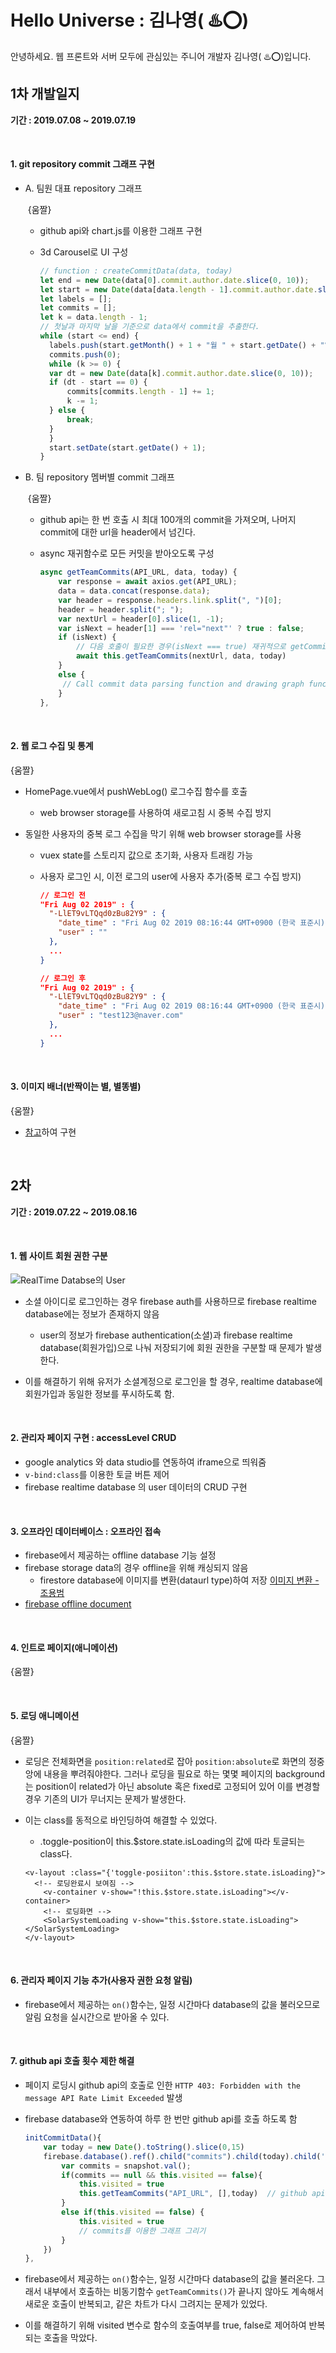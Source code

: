 # Hello Universe : 김나영( :hotsprings::o:)

 안녕하세요. 웹 프론트와 서버 모두에 관심있는 주니어 개발자 김나영( :hotsprings::o:)입니다.



## 1차 개발일지

**기간 : 2019.07.08 ~ 2019.07.19**

<br/>

 #### 1. git repository commit 그래프 구현

- A. 팀원 대표 repository 그래프

  ​	{움짤}

  - github api와 chart.js를 이용한 그래프 구현

  - 3d Carousel로 UI 구성
  
	  ```javascript
    // function : createCommitData(data, today)
  	let end = new Date(data[0].commit.author.date.slice(0, 10));
    let start = new Date(data[data.length - 1].commit.author.date.slice(0, 10));
    let labels = [];
    let commits = [];
    let k = data.length - 1;
    // 첫날과 마지막 날을 기준으로 data에서 commit을 추출한다.
    while (start <= end) {
        labels.push(start.getMonth() + 1 + "월 " + start.getDate() + "일");
        commits.push(0);
        while (k >= 0) {
        var dt = new Date(data[k].commit.author.date.slice(0, 10));
        if (dt - start == 0) {
            commits[commits.length - 1] += 1;
            k -= 1;
        } else {
            break;
        }
        }
        start.setDate(start.getDate() + 1);
    }
    ```
    
  
- B. 팀 repository 멤버별 commit 그래프

     ​	{움짤}
     
     - github api는 한 번 호출 시 최대 100개의 commit을 가져오며, 나머지 commit에 대한 url을 header에서 넘긴다.
     
     - async 재귀함수로 모든 커밋을 받아오도록 구성
     
       ````javascript
       async getTeamCommits(API_URL, data, today) {
           var response = await axios.get(API_URL);
           data = data.concat(response.data);
           var header = response.headers.link.split(", ")[0];
           header = header.split("; ");
           var nextUrl = header[0].slice(1, -1);
           var isNext = header[1] === 'rel="next"' ? true : false;
           if (isNext) {
               // 다음 호출이 필요한 경우(isNext === true) 재귀적으로 getCommits함수를 호출한다.
               await this.getTeamCommits(nextUrl, data, today)
           } 
           else {
       		// Call commit data parsing function and drawing graph function
           }
       },
       ````

<br/>

#### 2. 웹 로그 수집 및 통계

{움짤}

- HomePage.vue에서 pushWebLog() 로그수집 함수를 호출

  - web browser storage를 사용하여 새로고침 시 중복 수집 방지

- 동일한 사용자의 중복 로그 수집을 막기 위해 web browser storage를 사용
  - vuex state를 스토리지 값으로 초기화, 사용자 트래킹 가능
  
  - 사용자 로그인 시, 이전 로그의 user에 사용자 추가(중복 로그 수집 방지)
  
    ```json
    // 로그인 전
    "Fri Aug 02 2019" : {
      "-LlET9vLTQqd0zBu82Y9" : {
        "date_time" : "Fri Aug 02 2019 08:16:44 GMT+0900 (한국 표준시)",
        "user" : ""
      },
      ...  
    }
    ```
  
    ```json
    // 로그인 후
    "Fri Aug 02 2019" : {
      "-LlET9vLTQqd0zBu82Y9" : {
        "date_time" : "Fri Aug 02 2019 08:16:44 GMT+0900 (한국 표준시)",
        "user" : "test123@naver.com"
      },
      ...  
    }
    ```

<br/>

#### 3. 이미지 배너(반짝이는 별, 별똥별)

{움짤}

- [참고](https://codepen.io/WebSonick/pen/vjmgu)하여 구현

<br/>

## 2차 

**기간 : 2019.07.22 ~ 2019.08.16**

<br/>

#### 1. 웹 사이트 회원 권한 구분

![RealTime Databse의 User](./image/userdb.png)

- 소셜 아이디로 로그인하는 경우 firebase auth를 사용하므로 firebase realtime database에는 정보가 존재하지 않음
  - user의 정보가 firebase authentication(소셜)과 firebase realtime database(회원가입)으로 나눠 저장되기에 회원 권한을 구분할 때 문제가 발생한다. 

- 이를 해결하기 위해 유저가 소셜계정으로 로그인을 할 경우, realtime database에 회원가입과 동일한 정보를 푸시하도록 함.

<br/>

#### 2. 관리자 페이지 구현 : accessLevel CRUD

- google analytics 와 data studio를 연동하여 iframe으로 띄워줌
- `v-bind:class`를 이용한 토글 버튼 제어
- firebase realtime database 의 user 데이터의 CRUD 구현

<br/>

#### 3. 오프라인 데이터베이스 : 오프라인 접속

- firebase에서 제공하는 offline database 기능 설정
- firebase storage data의 경우 offline을 위해 캐싱되지 않음
  - firestore database에 이미지를 변환(dataurl type)하여 저장 [이미지 변환 - 조용범](./조용범.md) 
- [firebase offline document](https://firebase.google.com/docs/firestore/manage-data/enable-offline?hl=ko#get_offline_data)

<br/>


#### 4. 인트로 페이지(애니메이션)

{움짤}

<br/>

#### 5. 로딩 애니메이션

{움짤}

- 로딩은 전체화면을 `position:related`로 잡아 `position:absolute`로 화면의 정중앙에 내용을 뿌려줘야한다.  그러나 로딩을 필요로 하는 몇몇 페이지의 background는 position이 related가  아닌 absolute 혹은 fixed로 고정되어 있어 이를 변경할 경우 기존의 UI가 무너지는 문제가 발생한다.

- 이는 class를 동적으로 바인딩하여 해결할 수 있었다.

  - .toggle-position이 this.$store.state.isLoading의 값에 따라 토글되는 class다.

  ```vue
  <v-layout :class="{'toggle-posiiton':this.$store.state.isLoading}">
  	<!-- 로딩완료시 보여짐 -->  
      <v-container v-show="!this.$store.state.isLoading"></v-container>
      <!-- 로딩화면 -->
      <SolarSystemLoading v-show="this.$store.state.isLoading"></SolarSystemLoading>
  </v-layout>
  ```

  

<br/>

#### 6. 관리자 페이지 기능 추가(사용자 권한 요청 알림)

- firebase에서 제공하는 `on()`함수는, 일정 시간마다 database의 값을 불러오므로 알림 요청을 실시간으로 받아올 수 있다.

<br/>

#### 7. github api 호출 횟수 제한 해결

- 페이지 로딩시 github api의 호출로 인한 `HTTP 403: Forbidden with the message API Rate Limit Exceeded` 발생

- firebase database와 연동하여 하루 한 번만 github api를 호출 하도록 함

  ```javascript
  initCommitData(){
      var today = new Date().toString().slice(0,15)
      firebase.database().ref().child("commits").child(today).child('team3').on("value", snapshot => {
          var commits = snapshot.val();
          if(commits == null && this.visited == false){
              this.visited = true
              this.getTeamCommits("API_URL", [],today)	// github api 호출 함수
          }
          else if(this.visited == false) {
              this.visited = true
              // commits를 이용한 그래프 그리기
          }
      })  
  },
  ```
  
- firebase에서 제공하는 `on()`함수는, 일정 시간마다 database의 값을 불러온다. 그래서 내부에서 호출하는 비동기함수  `getTeamCommits()`가 끝나지 않아도 계속해서 새로운 호출이 반복되고, 같은 차트가 다시 그려지는 문제가 있었다.

-  이를 해결하기 위해 visited 변수로 함수의 호출여부를 true, false로 제어하여 반복되는 호출을 막았다.

<br/>